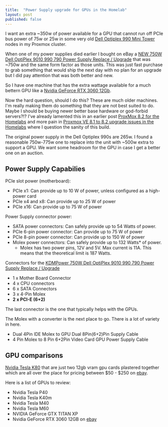 ```yaml
---
title:  "Power Supply upgrade for GPUs in the Homelab"
layout: post
published: false
---
```


I want an extra ~350w of power available for a GPU that cannot run off PCIe bus power of 75w or 25w in some very old [Dell Optiplex 990 Mini Tower](https://www.dell.com/support/home/en-us/product-support/product/optiplex-990/overview) nodes in my Proxmox cluster.

When one of my power supplies died earlier I bought on eBay a [NEW 750W Dell OptiPlex 9010 990 790 Power Supply Replace / Upgrade](https://www.ebay.com/itm/334146551516) that was ~750w and the same form factor as those units. This was just fast purchase to grab something that would ship the next day with no plan for an upgrade but I did pay attention that was both better and new.

So I have one machine that has the extra wattage available for a much bettern GPU like a [Nvidia GeForce RTX 3060 12Gb](https://www.nvidia.com/en-us/geforce/graphics-cards/30-series/rtx-3060-3060ti/).

<!-- excerpt-end -->

Now the hard question, should I do this? These are much older machines. I'm really making them do something that they are not best suited to do. Maybe I should be buying newer better base hardware or god-forbid servers?!? I've already lamented this in an earlier post [ProxMox 8.2 for the Homelabs](https://www.mcgarrah.org/proxmox-8-homelab/) and more pain in [Proxmox VE 8.1 to 8.2 upgrade issues in the Homelabs](https://www.mcgarrah.org/proxmox-upgrade-issues/) where I question the sanity of this build.

The original power supply in the Dell Optiplex 990s are 265w. I found a reasonable 750w-775w one to replace into the unit with ~500w extra to support a GPU. We want some headroom for the GPU in case I get a better one on an auction.

## Power Supply Capabilies

PCIe slot power (motherboard):

* PCIe x1: Can provide up to 10 W of power, unless configured as a high-power card
* PCIe x4 and x8: Can provide up to 25 W of power
* PCIe x16: Can provide up to 75 W of power

Power Supply connector power:

* SATA power connectors: Can safely provide up to 54 Watts of power.
* PCIe 6-pin power connector: Can provide up to 75 W of power
* PCIe 8-pin power connector: Can provide up to 150 W of power
* Molex power connectors: Can safely provide up to 132 Watts* of power.
  * Molex has two power pins, 12V and 5V. Max current is 11A. This means that the theoretical limit is 187 Watts.

Connectors for the [KDMPower 750W Dell OptiPlex 9010 990 790 Power Supply Replace / Upgrade](https://www.ebay.com/itm/334146551516)

* 1 x Mother Board Connector
* 4 x CPU connectors
* 6 x SATA Connectors
* 3 x 4-Pin Molex
* **2 x PCI-E (6+2)**

The last connector is the one that typically helps with the GPUs.

The Molex with a converter is the next place to go. There is a lot of variety in here.

* Dual 4Pin IDE Molex to GPU Dual 8Pin(6+2)Pin Supply Cable
* 4 Pin Molex to 8 Pin 6+2Pin Video Card GPU Power Supply Cable


## GPU comparisons

[Nvidia Tesla K80](https://www.nvidia.com/en-gb/data-center/tesla-k80/) that are just two 12gb vram gpu cards plastered together which are all over the place for pricing between $50 - $250 on [ebay](https://www.ebay.com/itm/285269093876).

Here is a list of GPUs to review:

* Nvidia Tesla P40
* Nvidia Tesla K40m
* Nvidia Tesla M40
* Nvidia Tesla M60
* NVIDIA GeForce GTX TITAN XP
* Nvidia GeForce RTX 3060 12GB on [ebay](https://www.ebay.com/itm/126046122624)
